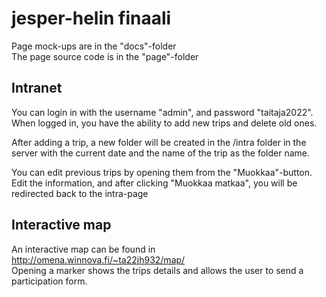 # jesper-helin finaali
Page mock-ups are in the "docs"-folder  
The page source code is in the "page"-folder

## Intranet
You can login in with the username "admin", and password "taitaja2022".  
When logged in, you have the ability to add new trips and delete old ones. 

After adding a trip, a new folder will be created in the /intra folder in the server with the current date and the name of the trip as the folder name.  

You can edit previous trips by opening them from the "Muokkaa"-button. Edit the information, and after clicking "Muokkaa matkaa", you will be redirected back to the intra-page

## Interactive map
An interactive map can be found in http://omena.winnova.fi/~ta22jh932/map/  
Opening a marker shows the trips details and allows the user to send a participation form.  
